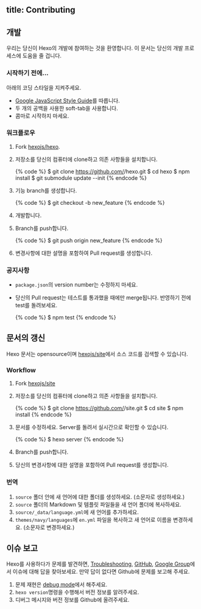 title: Contributing
---
## 개발

우리는 당신이 Hexo의 개발에 참여하는 것을 환영합니다. 이 문서는 당신의 개발 프로세스에 도움을 줄 겁니다.

### 시작하기 전에...

아래의 코딩 스타일을 지켜주세요.

- [Google JavaScript Style Guide](https://google.github.io/styleguide/javascriptguide.xml)를 따릅니다.
- 두 개의 공백을 사용한 soft-tab을 사용합니다.
- 콤마로 시작하지 마세요.

### 워크플로우

1. Fork [hexojs/hexo].
2. 저장소를 당신의 컴퓨터에 clone하고 의존 사항들을 설치합니다.

    {% code %}
    $ git clone https://github.com/<username>/hexo.git
    $ cd hexo
    $ npm install
    $ git submodule update --init
    {% endcode %}

3. 기능 branch를 생성합니다.

    {% code %}
    $ git checkout -b new_feature
    {% endcode %}

4. 개발합니다.
5. Branch를 push합니다.

    {% code %}
    $ git push origin new_feature
    {% endcode %}

6. 변경사항에 대한 설명을 포함하여 Pull request를 생성합니다.

### 공지사항

- `package.json`의 version number는 수정하지 마세요.
- 당신의 Pull request는 테스트를 통과했을 때에만 merge됩니다. 반영하기 전에 test를 돌려보세요.

    {% code %}
    $ npm test
    {% endcode %}

## 문서의 갱신

Hexo 문서는 opensource이며 [hexojs/site]에서 소스 코드를 검색할 수 있습니다.

### Workflow

1. Fork [hexojs/site]
2. 저장소를 당신의 컴퓨터에 clone하고 의존 사항들을 설치합니다.

    {% code %}
    $ git clone https://github.com/<username>/site.git
    $ cd site
    $ npm install
    {% endcode %}

3. 문서를 수정하세요. Server를 돌려서 실시간으로 확인할 수 있습니다.

    {% code %}
    $ hexo server
    {% endcode %}

4. Branch를 push합니다.
5. 당신의 변경사항에 대한 설명을 포함하여 Pull request를 생성합니다.

### 번역

1. `source` 폴더 안에 새 언어에 대한 폴더를 생성하세요. (소문자로 생성하세요.)
2. `source` 폴더의 Markdown 및 템플릿 파일들을 새 언어 폴더에 복사하세요.
3. `source/_data/language.yml`에 새 언어를 추가하세요.
4. `themes/navy/languages`에 `en.yml` 파일을 복사하고 새 언어로 이름을 변경하세요. (소문자로 변경하세요.)

## 이슈 보고

Hexo를 사용하다가 문제를 발견하면, [Troubleshooting](troubleshooting.html), [GitHub](https://github.com/hexojs/hexo/issues), [Google Group](https://groups.google.com/group/hexo)에서 이슈에 대해 답을 찾아보세요. 만약 답이 없다면 Github에 문제를 보고해 주세요.

1. 문제 재현은 [debug mode](commands.html#Debug_mode)에서 해주세요.
2. `hexo version`명령을 수행해서 버전 정보를 알려주세요.
3. 디버그 메시지와 버전 정보를 Github에 올려주세요.

[hexojs/hexo]: https://github.com/hexojs/hexo
[hexojs/site]: https://github.com/hexojs/site
